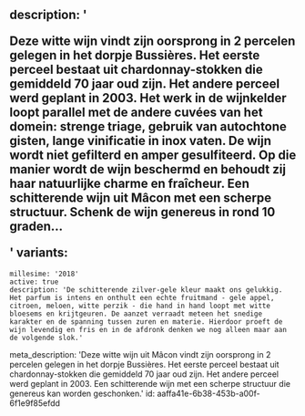 description: '<p>Deze witte wijn vindt zijn oorsprong in 2 percelen gelegen in het dorpje Bussières. Het eerste perceel bestaat uit chardonnay-stokken die gemiddeld 70 jaar oud zijn. Het andere perceel werd geplant in 2003. Het werk in de wijnkelder loopt parallel met de andere cuvées van het domein: strenge triage, gebruik van autochtone gisten, lange vinificatie in inox vaten. De wijn wordt niet gefilterd en amper gesulfiteerd. Op die manier wordt de wijn beschermd en behoudt zij haar natuurlijke charme en fraîcheur. Een schitterende wijn uit Mâcon met een scherpe structuur. Schenk de wijn genereus in rond 10 graden...</p>'
variants:
  -
    millesime: '2018'
    active: true
    description: 'De schitterende zilver-gele kleur maakt ons gelukkig. Het parfum is intens en onthult een echte fruitmand - gele appel, citroen, meloen, witte perzik - die hand in hand loopt met witte bloesems en krijtgeuren. De aanzet verraadt meteen het snedige karakter en de spanning tussen zuren en materie. Hierdoor proeft de wijn levendig en fris en in de afdronk denken we nog alleen maar aan de volgende slok.'
meta_description: 'Deze witte wijn uit Mâcon vindt zijn oorsprong in 2 percelen gelegen in het dorpje Bussières. Het eerste perceel bestaat uit chardonnay-stokken die gemiddeld 70 jaar oud zijn. Het andere perceel werd geplant in 2003. Een schitterende wijn met een scherpe structuur die genereus kan worden geschonken.'
id: aaffa41e-6b38-453b-a00f-6f1e9f85efdd
